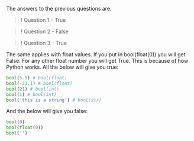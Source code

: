 The answers to the previous questions are:

>! Question 1 - True

>! Question 2 - False

>! Question 3 - True

The same applies with float values. If you put in bool(float(0)) you will get False. For any other float number you will get True. This is because of how Python works. All the below will give you true:
```python
bool(5.5) # bool(float)
bool(-21.1) # bool(float)
bool(21) # bool(int)
bool(1) # bool(int)
bool('this is a string') # bool(str)
```
And the below will give you false:
```python
bool(0)
bool(float(0))
bool('')
```
